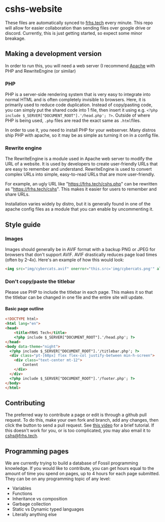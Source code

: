 # cshs-website
These files are automatically synced to [frhs.tech](https://frhs.tech) every minute. This repo will allow for easier collaboration than sending files over google drive or discord.
Currently, this is just getting started, so expect some minor breakage.

## Making a development version
In order to run this, you will need a web server (I recommend [Apache](https://httpd.apache.org/) with PHP and RewriteEngine (or similar)

### PHP
PHP is a server-side rendering system that is very easy to integrate into normal HTML and is often completely invisible to browsers. Here, it is primarily used to reduce code duplication. Instead of copy/pasting code, you can simply put the shared code into 1 file, then insert it using e.g. `<?php include $_SERVER["DOCUMENT_ROOT"].'/head.php'; ?>`. Outside of where PHP is being used, `.php` files are read the exact same as `.html`files.

In order to use it, you need to install PHP for your webserver. Many distros ship PHP with apache, so it may be as simple as turning it on in a config file.

### Rewrite engine
The RewriteEngine is a module used in Apache web server to modify the URL of a website. It is used by developers to create user-friendly URLs that are easy to remember and understand. RewriteEngine is used to convert complex URLs into simple, easy-to-read URLs that are more user-friendly.

For example, an ugly URL like "https://frhs.tech/cshs.php" can be rewritten as "https://frhs.tech/cshs". This makes it easier for users to remember and share URLs.

Installation varies widely by distro, but it is generally found in one of the apache config files as a module that you can enable by uncommenting it.

## Style guide

### Images

Images should generally be in AVIF format with a backup PNG or JPEG for browsers that don't support AVIF. AVIF drastically reduces page load times (often by 2-4x). Here's an example of how this would look:

```html
<img src="img/cybercats.avif" onerror="this.src='img/cybercats.png'" alt="CyberCats Logo"  />
```

### Don't copy/paste the titlebar

Please use PHP to include the titlebar in each page. This makes it so that the titlebar can be changed in one file and the entire site will update.

#### Basic page outline

```html
<!DOCTYPE html>
<html lang="en">
<head>
    <title>FRHS Tech</title>
    <?php include $_SERVER["DOCUMENT_ROOT"].'/head.php'; ?>
</head>
<body data-theme="night">
  <?php include $_SERVER["DOCUMENT_ROOT"].'/titlebar.php'; ?>
  <div class="pt-[60px] flex flex-col justify-between min-h-screen">
    <div class="text-center mt-12">
        Content
    </div>
  </div>
  <?php include $_SERVER["DOCUMENT_ROOT"].'/footer.php'; ?>
</body>
</html>
```

## Contributing

The preferred way to contribute a page or edit is through a github pull request. To do this, make your own fork and branch, add any changes, then click the button to send a pull request. See [this video](https://youtu.be/8lGpZkjnkt4) for a brief tutorial. If this doesn't work for you, or is too complicated, you may also email it to [cshs@frhs.tech](mailto:cshs@frhs.tech).

## Programming pages

We are currently trying to build a database of Fossil programming knowledge. If you would like to contribute, you can get hours equal to the amount of time you spend on pages, up to 4 hours for each page submitted. They can be on any programming topic of any level:
* Variables
* Functions
* Inheritance vs composition
* Garbage collection
* Static vs Dynamic typed languages
* Literally anything else

